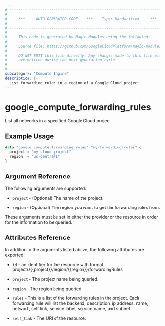 ```yaml
---
# ----------------------------------------------------------------------------
#
#     ***     AUTO GENERATED CODE    ***    Type: Handwritten     ***
#
# ----------------------------------------------------------------------------
#
#     This code is generated by Magic Modules using the following:
#
#     Source file: https://github.com/GoogleCloudPlatform/magic-modules/tree/main/mmv1/third_party/terraform/website/docs/d/compute_forwarding_rules.html.markdown
#
#     DO NOT EDIT this file directly. Any changes made to this file will be
#     overwritten during the next generation cycle.
#
# ----------------------------------------------------------------------------
subcategory: "Compute Engine"
description: |-
  List forwarding rules in a region of a Google Cloud project.
---
```


# google_compute_forwarding_rules

List all networks in a specified Google Cloud project.

## Example Usage

```tf
data "google_compute_forwarding_rules" "my-forwarding-rules" {
  project = "my-cloud-project"
  region  = "us-central1"
}
```

## Argument Reference

The following arguments are supported:

* `project` - (Optional) The name of the project.

* `region`  - (Optional) The region you want to get the forwarding rules from.

These arguments must be set in either the provider or the resource in order for the information to be queried.

## Attributes Reference

In addition to the arguments listed above, the following attributes are exported:

* `id` - an identifier for the resource with format projects/{{project}}/region/{{region}}/forwardingRules

* `project` - The project name being queried.

* `region` - The region being queried.

* `rules` - This is a list of the forwarding rules in the project. Each forwarding rule will list the backend, description, ip address. name, network, self link, service label, service name, and subnet.

* `self_link` - The URI of the resource.
